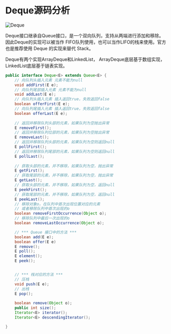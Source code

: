 # Deque源码分析

![Deque](D:\hycloud\notes\collection\Deque.png)

Deque接口继承自Queue接口，是一个双向队列，支持从两端进行添加和移除。因此Deque的实现可以被当作 FIFO队列使用，也可以当作LIFO的栈来使用。官方也是推荐使用 Deque 的实现来替代 Stack。

Deque有两个实现ArrayDeque和LinkedList， ArrayDeque底层基于数组实现，LinkedList底层基于链表实现。

```java
public interface Deque<E> extends Queue<E> {
    // 向队列头插入元素 元素不能为null
    void addFirst(E e);
    // 向队列尾部插入元素 元素不能为null
    void addLast(E e);
	// 向队列头插入元素 插入返回true，失败返回false
    boolean offerFirst(E e);
	// 向队列尾插入元素 插入返回true，失败返回false
    boolean offerLast(E e);
    
    // 返回并移除队列头部的元素，如果队列为空抛出异常
    E removeFirst();
	// 返回并移除队列位部的元素，如果队列为空抛出异常
    E removeLast();
    // 返回并移除队列头部的元素，如果队列为空则返回null
    E pollFirst();
    // 返回并移除队列尾部的元素，如果队列为空则返回null
    E pollLast();
    
    // 获取头部的元素，并不移除，如果队列为空，抛出异常
    E getFirst();
	// 获取尾部的元素，并不移除，如果队列为空，抛出异常
    E getLast();
	// 获取头部的元素，并不移除，如果队列为空，返回null
    E peekFirst();
	// 获取尾部的元素，并不移除，如果队列为空，返回null
    E peekLast();
    // 移除对象o，在队列中首次出现位置对应的元素
    // 或者移除队列中首次出现的o
    boolean removeFirstOccurrence(Object o);
	// 移除队列中最后一次出现的o
    boolean removeLastOccurrence(Object o);

    // *** Queue 接口中的方法 ***
    boolean add(E e);
    boolean offer(E e)
    E remove();
    E poll();
    E element();
    E peek();


    // *** 栈对应的方法 ***
    // 压栈
    void push(E e);
    // 出栈
    E pop();
    
    boolean remove(Object o); 
    public int size();
    Iterator<E> iterator();
    Iterator<E> descendingIterator();

}
```